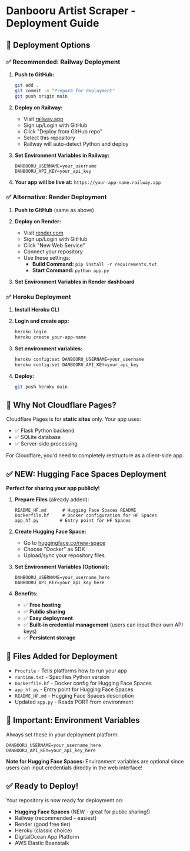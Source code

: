 # Danbooru Artist Scraper - Deployment Guide

## 🚀 Deployment Options

### ✅ **Recommended: Railway Deployment**

1. **Push to GitHub:**
   ```bash
   git add .
   git commit -m "Prepare for deployment"
   git push origin main
   ```

2. **Deploy on Railway:**
   - Visit [railway.app](https://railway.app)
   - Sign up/Login with GitHub
   - Click "Deploy from GitHub repo"
   - Select this repository
   - Railway will auto-detect Python and deploy

3. **Set Environment Variables in Railway:**
   ```
   DANBOORU_USERNAME=your_username
   DANBOORU_API_KEY=your_api_key
   ```

4. **Your app will be live at:** `https://your-app-name.railway.app`

### ✅ **Alternative: Render Deployment**

1. **Push to GitHub** (same as above)

2. **Deploy on Render:**
   - Visit [render.com](https://render.com)
   - Sign up/Login with GitHub
   - Click "New Web Service"
   - Connect your repository
   - Use these settings:
     - **Build Command:** `pip install -r requirements.txt`
     - **Start Command:** `python app.py`

3. **Set Environment Variables in Render dashboard**

### ✅ **Heroku Deployment**

1. **Install Heroku CLI**
2. **Login and create app:**
   ```bash
   heroku login
   heroku create your-app-name
   ```

3. **Set environment variables:**
   ```bash
   heroku config:set DANBOORU_USERNAME=your_username
   heroku config:set DANBOORU_API_KEY=your_api_key
   ```

4. **Deploy:**
   ```bash
   git push heroku main
   ```

## 🚫 **Why Not Cloudflare Pages?**

Cloudflare Pages is for **static sites** only. Your app uses:
- ✅ Flask Python backend
- ✅ SQLite database  
- ✅ Server-side processing

For Cloudflare, you'd need to completely restructure as a client-side app.

## ✅ **NEW: Hugging Face Spaces Deployment**

**Perfect for sharing your app publicly!**

1. **Prepare Files** (already added):
   ```
   README_HF.md      # Hugging Face Spaces README
   Dockerfile.hf     # Docker configuration for HF Spaces
   app_hf.py        # Entry point for HF Spaces
   ```

2. **Create Hugging Face Space:**
   - Go to [huggingface.co/new-space](https://huggingface.co/new-space)
   - Choose "Docker" as SDK
   - Upload/sync your repository files

3. **Set Environment Variables (Optional):**
   ```
   DANBOORU_USERNAME=your_username_here
   DANBOORU_API_KEY=your_api_key_here
   ```

4. **Benefits:**
   - ✅ **Free hosting**
   - ✅ **Public sharing**
   - ✅ **Easy deployment**
   - ✅ **Built-in credential management** (users can input their own API keys)
   - ✅ **Persistent storage**

## 📁 **Files Added for Deployment**

- `Procfile` - Tells platforms how to run your app
- `runtime.txt` - Specifies Python version  
- `Dockerfile.hf` - Docker config for Hugging Face Spaces
- `app_hf.py` - Entry point for Hugging Face Spaces
- `README_HF.md` - Hugging Face Spaces description
- Updated `app.py` - Reads PORT from environment

## 🔐 **Important: Environment Variables**

Always set these in your deployment platform:
```
DANBOORU_USERNAME=your_username_here
DANBOORU_API_KEY=your_api_key_here
```

**Note for Hugging Face Spaces:** Environment variables are optional since users can input credentials directly in the web interface!

## ✅ **Ready to Deploy!**

Your repository is now ready for deployment on:
- **Hugging Face Spaces** (NEW - great for public sharing!)
- Railway (recommended - easiest)
- Render (good free tier)
- Heroku (classic choice)
- DigitalOcean App Platform
- AWS Elastic Beanstalk

